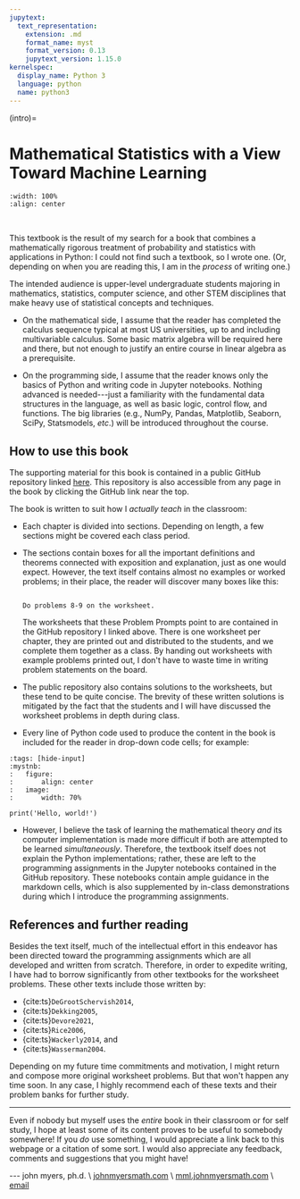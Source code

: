 ```yaml
---
jupytext:
  text_representation:
    extension: .md
    format_name: myst
    format_version: 0.13
    jupytext_version: 1.15.0
kernelspec:
  display_name: Python 3
  language: python
  name: python3
---
```


(intro)=
# Mathematical Statistics with a View Toward Machine Learning

```{image} ./img/wallpaper4.png
:width: 100%
:align: center
```
&nbsp;

This textbook is the result of my search for a book that combines a mathematically rigorous treatment of probability and statistics with applications in Python: I could not find such a textbook, so I wrote one. (Or, depending on when you are reading this, I am in the _process_ of writing one.)

The intended audience is upper-level undergraduate students majoring in mathematics, statistics, computer science, and other STEM disciplines that make heavy use of statistical concepts and techniques.

* On the mathematical side, I assume that the reader has completed the calculus sequence typical at most US universities, up to and including multivariable calculus. Some basic matrix algebra will be required here and there, but not enough to justify an entire course in linear algebra as a prerequisite.  

* On the programming side, I assume that the reader knows only the basics of Python and writing code in Jupyter notebooks. Nothing advanced is needed---just a familiarity with the fundamental data structures in the language, as well as basic logic, control flow, and functions. The big libraries (e.g., NumPy, Pandas, Matplotlib, Seaborn, SciPy, Statsmodels, _etc_.) will be introduced throughout the course.

## How to use this book

The supporting material for this book is contained in a public GitHub repository linked [here](https://github.com/jmyers7/stats-book-materials). This repository is also accessible from any page in the book by clicking the GitHub link near the top.

The book is written to suit how I _actually teach_ in the classroom:

* Each chapter is divided into sections. Depending on length, a few sections might be covered each class period.

* The sections contain boxes for all the important definitions and theorems connected with exposition and explanation, just as one would expect. However, the text itself contains almost no examples or worked problems; in their place, the reader will discover many boxes like this:

    ```{admonition} Problem Prompt

    Do problems 8-9 on the worksheet.
    ```

    The worksheets that these Problem Prompts point to are contained in the GitHub repository I linked above. There is one worksheet per chapter, they are printed out and distributed to the students, and we complete them together as a class. By handing out worksheets with example problems printed out, I don't have to waste time in writing problem statements on the board.
    
* The public repository also contains solutions to the worksheets, but these tend to be quite concise. The brevity of these written solutions is mitigated by the fact that the students and I will have discussed the worksheet problems in depth during class.

* Every line of Python code used to produce the content in the book is included for the reader in drop-down code cells; for example:

```{code-cell} ipython3
:tags: [hide-input]
:mystnb:
:   figure:
:       align: center
:   image:
:       width: 70%

print('Hello, world!')
```

* However, I believe the task of learning the mathematical theory _and_ its computer implementation is made more difficult if both are attempted to be learned _simultaneously_. Therefore, the textbook itself does not explain the Python implementations; rather, these are left to the programming assignments in the Jupyter notebooks contained in the GitHub repository. These notebooks contain ample guidance in the markdown cells, which is also supplemented by in-class demonstrations during which I introduce the programming assignments.

## References and further reading

Besides the text itself, much of the intellectual effort in this endeavor has been directed toward the programming assignments which are all developed and written from scratch. Therefore, in order to expedite writing, I have had to borrow significantly from other textbooks for the worksheet problems. These other texts include those written by:

* {cite:ts}`DeGrootSchervish2014`,
* {cite:ts}`Dekking2005`,
* {cite:ts}`Devore2021`,
* {cite:ts}`Rice2006`,
* {cite:ts}`Wackerly2014`, and
* {cite:ts}`Wasserman2004`.

Depending on my future time commitments and motivation, I might return and compose more original worksheet problems. But that won't happen any time soon. In any case, I highly recommend each of these texts and their problem banks for further study.

---

Even if nobody but myself uses the _entire_ book in their classroom or for self study, I hope at least some of its content proves to be useful to somebody somewhere! If you _do_ use something, I would appreciate a link back to this webpage or a citation of some sort. I would also appreciate any feedback, comments and suggestions that you might have!

--- john myers, ph.d. \ [johnmyersmath.com](https://www.johnmyersmath.com/) \ [mml.johnmyersmath.com](https://mml.johnmyersmath.com/) \ <a href = "mailto: jmmyers25@gmail.com">email</a>